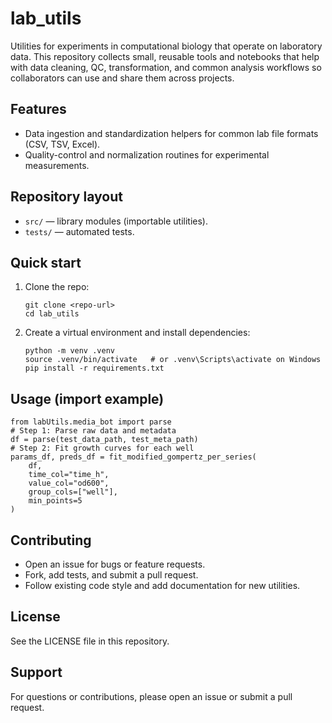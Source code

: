 # lab_utils

Utilities for experiments in computational biology that operate on laboratory data. This repository collects small, reusable tools and notebooks that help with data cleaning, QC, transformation, and common analysis workflows so collaborators can use and share them across projects.

## Features
- Data ingestion and standardization helpers for common lab file formats (CSV, TSV, Excel).
- Quality-control and normalization routines for experimental measurements.


## Repository layout
- `src/` — library modules (importable utilities).
- `tests/` — automated tests.

## Quick start
1. Clone the repo:
    ```
    git clone <repo-url>
    cd lab_utils
    ```
2. Create a virtual environment and install dependencies:
    ```
    python -m venv .venv
    source .venv/bin/activate   # or .venv\Scripts\activate on Windows
    pip install -r requirements.txt
    ```


## Usage (import example)
```
from labUtils.media_bot import parse
# Step 1: Parse raw data and metadata
df = parse(test_data_path, test_meta_path)
# Step 2: Fit growth curves for each well
params_df, preds_df = fit_modified_gompertz_per_series(
    df,
    time_col="time_h",
    value_col="od600",
    group_cols=["well"],
    min_points=5
)
```


## Contributing
- Open an issue for bugs or feature requests.
- Fork, add tests, and submit a pull request.
- Follow existing code style and add documentation for new utilities.

## License
See the LICENSE file in this repository.

## Support
For questions or contributions, please open an issue or submit a pull request.
